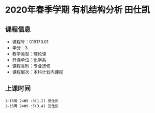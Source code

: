 # 2020年春季学期 有机结构分析 田仕凯






## 课程信息

- 课程号：019173.01
- 学分：3
- 教学类型：理论课
- 开课单位：化学系
- 课程类别：专业选修
- 课程层次：本科计划内课程

## 上课时间

```
1~15周 2409 :3(1,2) 田仕凯
1~15周 2409 :5(3,4) 田仕凯
```

